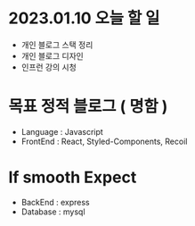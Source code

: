 # 2023.01.10 오늘 할 일

- 개인 블로그 스택 정리
- 개인 블로그 디자인
- 인프런 강의 시청

# 목표 정적 블로그 ( 명함 )

- Language : Javascript
- FrontEnd : React, Styled-Components, Recoil

# If smooth Expect

- BackEnd : express
- Database : mysql
